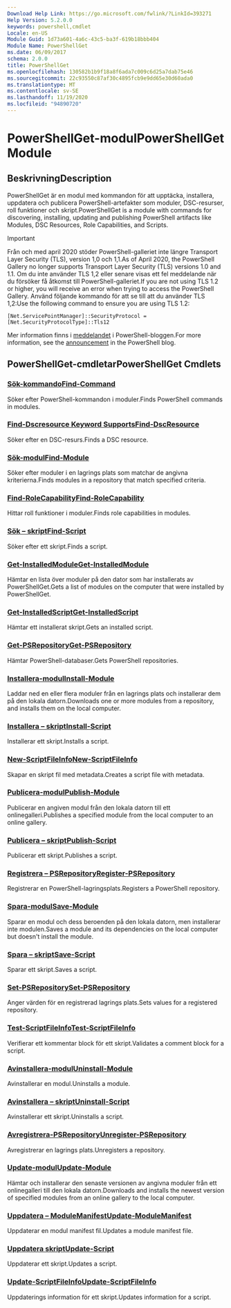 ```yaml
---
Download Help Link: https://go.microsoft.com/fwlink/?LinkId=393271
Help Version: 5.2.0.0
keywords: powershell,cmdlet
Locale: en-US
Module Guid: 1d73a601-4a6c-43c5-ba3f-619b18bbb404
Module Name: PowerShellGet
ms.date: 06/09/2017
schema: 2.0.0
title: PowerShellGet
ms.openlocfilehash: 130582b1b9f18a8f6ada7c009c6d25a7dab75e46
ms.sourcegitcommit: 22c93550c87af30c4895fcb9e9dd65e30d60ada0
ms.translationtype: MT
ms.contentlocale: sv-SE
ms.lasthandoff: 11/19/2020
ms.locfileid: "94890720"
---
```

# <span data-ttu-id="d3d98-103">PowerShellGet-modul</span><span class="sxs-lookup"><span data-stu-id="d3d98-103">PowerShellGet Module</span></span>

## <span data-ttu-id="d3d98-104">Beskrivning</span><span class="sxs-lookup"><span data-stu-id="d3d98-104">Description</span></span>

<span data-ttu-id="d3d98-105">PowerShellGet är en modul med kommandon för att upptäcka, installera, uppdatera och publicera PowerShell-artefakter som moduler, DSC-resurser, roll funktioner och skript.</span><span class="sxs-lookup"><span data-stu-id="d3d98-105">PowerShellGet is a module with commands for discovering, installing, updating and publishing PowerShell artifacts like Modules, DSC Resources, Role Capabilities, and Scripts.</span></span>

> [!IMPORTANT]
> <span data-ttu-id="d3d98-106">Från och med april 2020 stöder PowerShell-galleriet inte längre Transport Layer Security (TLS), version 1,0 och 1,1.</span><span class="sxs-lookup"><span data-stu-id="d3d98-106">As of April 2020, the PowerShell Gallery no longer supports Transport Layer Security (TLS) versions 1.0 and 1.1.</span></span> <span data-ttu-id="d3d98-107">Om du inte använder TLS 1,2 eller senare visas ett fel meddelande när du försöker få åtkomst till PowerShell-galleriet.</span><span class="sxs-lookup"><span data-stu-id="d3d98-107">If you are not using TLS 1.2 or higher, you will receive an error when trying to access the PowerShell Gallery.</span></span> <span data-ttu-id="d3d98-108">Använd följande kommando för att se till att du använder TLS 1,2:</span><span class="sxs-lookup"><span data-stu-id="d3d98-108">Use the following command to ensure you are using TLS 1.2:</span></span>
>
> `[Net.ServicePointManager]::SecurityProtocol = [Net.SecurityProtocolType]::Tls12`
>
> <span data-ttu-id="d3d98-109">Mer information finns i [meddelandet](https://devblogs.microsoft.com/powershell/powershell-gallery-tls-support/) i PowerShell-bloggen.</span><span class="sxs-lookup"><span data-stu-id="d3d98-109">For more information, see the [announcement](https://devblogs.microsoft.com/powershell/powershell-gallery-tls-support/) in the PowerShell blog.</span></span>

## <span data-ttu-id="d3d98-110">PowerShellGet-cmdletar</span><span class="sxs-lookup"><span data-stu-id="d3d98-110">PowerShellGet Cmdlets</span></span>

### [<span data-ttu-id="d3d98-111">Sök-kommando</span><span class="sxs-lookup"><span data-stu-id="d3d98-111">Find-Command</span></span>](Find-Command.md)
<span data-ttu-id="d3d98-112">Söker efter PowerShell-kommandon i moduler.</span><span class="sxs-lookup"><span data-stu-id="d3d98-112">Finds PowerShell commands in modules.</span></span>

### [<span data-ttu-id="d3d98-113">Find-Dscresource Keyword Supports</span><span class="sxs-lookup"><span data-stu-id="d3d98-113">Find-DscResource</span></span>](Find-DscResource.md)
<span data-ttu-id="d3d98-114">Söker efter en DSC-resurs.</span><span class="sxs-lookup"><span data-stu-id="d3d98-114">Finds a DSC resource.</span></span>

### [<span data-ttu-id="d3d98-115">Sök-modul</span><span class="sxs-lookup"><span data-stu-id="d3d98-115">Find-Module</span></span>](Find-Module.md)
<span data-ttu-id="d3d98-116">Söker efter moduler i en lagrings plats som matchar de angivna kriterierna.</span><span class="sxs-lookup"><span data-stu-id="d3d98-116">Finds modules in a repository that match specified criteria.</span></span>

### [<span data-ttu-id="d3d98-117">Find-RoleCapability</span><span class="sxs-lookup"><span data-stu-id="d3d98-117">Find-RoleCapability</span></span>](Find-RoleCapability.md)
<span data-ttu-id="d3d98-118">Hittar roll funktioner i moduler.</span><span class="sxs-lookup"><span data-stu-id="d3d98-118">Finds role capabilities in modules.</span></span>

### [<span data-ttu-id="d3d98-119">Sök – skript</span><span class="sxs-lookup"><span data-stu-id="d3d98-119">Find-Script</span></span>](Find-Script.md)
<span data-ttu-id="d3d98-120">Söker efter ett skript.</span><span class="sxs-lookup"><span data-stu-id="d3d98-120">Finds a script.</span></span>

### [<span data-ttu-id="d3d98-121">Get-InstalledModule</span><span class="sxs-lookup"><span data-stu-id="d3d98-121">Get-InstalledModule</span></span>](Get-InstalledModule.md)
<span data-ttu-id="d3d98-122">Hämtar en lista över moduler på den dator som har installerats av PowerShellGet.</span><span class="sxs-lookup"><span data-stu-id="d3d98-122">Gets a list of modules on the computer that were installed by PowerShellGet.</span></span>

### [<span data-ttu-id="d3d98-123">Get-InstalledScript</span><span class="sxs-lookup"><span data-stu-id="d3d98-123">Get-InstalledScript</span></span>](Get-InstalledScript.md)
<span data-ttu-id="d3d98-124">Hämtar ett installerat skript.</span><span class="sxs-lookup"><span data-stu-id="d3d98-124">Gets an installed script.</span></span>

### [<span data-ttu-id="d3d98-125">Get-PSRepository</span><span class="sxs-lookup"><span data-stu-id="d3d98-125">Get-PSRepository</span></span>](Get-PSRepository.md)
<span data-ttu-id="d3d98-126">Hämtar PowerShell-databaser.</span><span class="sxs-lookup"><span data-stu-id="d3d98-126">Gets PowerShell repositories.</span></span>

### [<span data-ttu-id="d3d98-127">Installera-modul</span><span class="sxs-lookup"><span data-stu-id="d3d98-127">Install-Module</span></span>](Install-Module.md)
<span data-ttu-id="d3d98-128">Laddar ned en eller flera moduler från en lagrings plats och installerar dem på den lokala datorn.</span><span class="sxs-lookup"><span data-stu-id="d3d98-128">Downloads one or more modules from a repository, and installs them on the local computer.</span></span>

### [<span data-ttu-id="d3d98-129">Installera – skript</span><span class="sxs-lookup"><span data-stu-id="d3d98-129">Install-Script</span></span>](Install-Script.md)
<span data-ttu-id="d3d98-130">Installerar ett skript.</span><span class="sxs-lookup"><span data-stu-id="d3d98-130">Installs a script.</span></span>

### [<span data-ttu-id="d3d98-131">New-ScriptFileInfo</span><span class="sxs-lookup"><span data-stu-id="d3d98-131">New-ScriptFileInfo</span></span>](New-ScriptFileInfo.md)
<span data-ttu-id="d3d98-132">Skapar en skript fil med metadata.</span><span class="sxs-lookup"><span data-stu-id="d3d98-132">Creates a script file with metadata.</span></span>

### [<span data-ttu-id="d3d98-133">Publicera-modul</span><span class="sxs-lookup"><span data-stu-id="d3d98-133">Publish-Module</span></span>](Publish-Module.md)
<span data-ttu-id="d3d98-134">Publicerar en angiven modul från den lokala datorn till ett onlinegalleri.</span><span class="sxs-lookup"><span data-stu-id="d3d98-134">Publishes a specified module from the local computer to an online gallery.</span></span>

### [<span data-ttu-id="d3d98-135">Publicera – skript</span><span class="sxs-lookup"><span data-stu-id="d3d98-135">Publish-Script</span></span>](Publish-Script.md)
<span data-ttu-id="d3d98-136">Publicerar ett skript.</span><span class="sxs-lookup"><span data-stu-id="d3d98-136">Publishes a script.</span></span>

### [<span data-ttu-id="d3d98-137">Registrera – PSRepository</span><span class="sxs-lookup"><span data-stu-id="d3d98-137">Register-PSRepository</span></span>](Register-PSRepository.md)
<span data-ttu-id="d3d98-138">Registrerar en PowerShell-lagringsplats.</span><span class="sxs-lookup"><span data-stu-id="d3d98-138">Registers a PowerShell repository.</span></span>

### [<span data-ttu-id="d3d98-139">Spara-modul</span><span class="sxs-lookup"><span data-stu-id="d3d98-139">Save-Module</span></span>](Save-Module.md)
<span data-ttu-id="d3d98-140">Sparar en modul och dess beroenden på den lokala datorn, men installerar inte modulen.</span><span class="sxs-lookup"><span data-stu-id="d3d98-140">Saves a module and its dependencies on the local computer but doesn't install the module.</span></span>

### [<span data-ttu-id="d3d98-141">Spara – skript</span><span class="sxs-lookup"><span data-stu-id="d3d98-141">Save-Script</span></span>](Save-Script.md)
<span data-ttu-id="d3d98-142">Sparar ett skript.</span><span class="sxs-lookup"><span data-stu-id="d3d98-142">Saves a script.</span></span>

### [<span data-ttu-id="d3d98-143">Set-PSRepository</span><span class="sxs-lookup"><span data-stu-id="d3d98-143">Set-PSRepository</span></span>](Set-PSRepository.md)
<span data-ttu-id="d3d98-144">Anger värden för en registrerad lagrings plats.</span><span class="sxs-lookup"><span data-stu-id="d3d98-144">Sets values for a registered repository.</span></span>

### [<span data-ttu-id="d3d98-145">Test-ScriptFileInfo</span><span class="sxs-lookup"><span data-stu-id="d3d98-145">Test-ScriptFileInfo</span></span>](Test-ScriptFileInfo.md)
<span data-ttu-id="d3d98-146">Verifierar ett kommentar block för ett skript.</span><span class="sxs-lookup"><span data-stu-id="d3d98-146">Validates a comment block for a script.</span></span>

### [<span data-ttu-id="d3d98-147">Avinstallera-modul</span><span class="sxs-lookup"><span data-stu-id="d3d98-147">Uninstall-Module</span></span>](Uninstall-Module.md)
<span data-ttu-id="d3d98-148">Avinstallerar en modul.</span><span class="sxs-lookup"><span data-stu-id="d3d98-148">Uninstalls a module.</span></span>

### [<span data-ttu-id="d3d98-149">Avinstallera – skript</span><span class="sxs-lookup"><span data-stu-id="d3d98-149">Uninstall-Script</span></span>](Uninstall-Script.md)
<span data-ttu-id="d3d98-150">Avinstallerar ett skript.</span><span class="sxs-lookup"><span data-stu-id="d3d98-150">Uninstalls a script.</span></span>

### [<span data-ttu-id="d3d98-151">Avregistrera-PSRepository</span><span class="sxs-lookup"><span data-stu-id="d3d98-151">Unregister-PSRepository</span></span>](Unregister-PSRepository.md)
<span data-ttu-id="d3d98-152">Avregistrerar en lagrings plats.</span><span class="sxs-lookup"><span data-stu-id="d3d98-152">Unregisters a repository.</span></span>

### [<span data-ttu-id="d3d98-153">Update-modul</span><span class="sxs-lookup"><span data-stu-id="d3d98-153">Update-Module</span></span>](Update-Module.md)
<span data-ttu-id="d3d98-154">Hämtar och installerar den senaste versionen av angivna moduler från ett onlinegalleri till den lokala datorn.</span><span class="sxs-lookup"><span data-stu-id="d3d98-154">Downloads and installs the newest version of specified modules from an online gallery to the local computer.</span></span>

### [<span data-ttu-id="d3d98-155">Uppdatera – ModuleManifest</span><span class="sxs-lookup"><span data-stu-id="d3d98-155">Update-ModuleManifest</span></span>](Update-ModuleManifest.md)
<span data-ttu-id="d3d98-156">Uppdaterar en modul manifest fil.</span><span class="sxs-lookup"><span data-stu-id="d3d98-156">Updates a module manifest file.</span></span>

### [<span data-ttu-id="d3d98-157">Uppdatera skript</span><span class="sxs-lookup"><span data-stu-id="d3d98-157">Update-Script</span></span>](Update-Script.md)
<span data-ttu-id="d3d98-158">Uppdaterar ett skript.</span><span class="sxs-lookup"><span data-stu-id="d3d98-158">Updates a script.</span></span>

### [<span data-ttu-id="d3d98-159">Update-ScriptFileInfo</span><span class="sxs-lookup"><span data-stu-id="d3d98-159">Update-ScriptFileInfo</span></span>](Update-ScriptFileInfo.md)
<span data-ttu-id="d3d98-160">Uppdaterings information för ett skript.</span><span class="sxs-lookup"><span data-stu-id="d3d98-160">Updates information for a script.</span></span>
